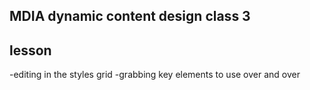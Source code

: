 ## MDIA dynamic content design class 3

## lesson 
-editing in the styles grid
-grabbing key elements to use over and over
